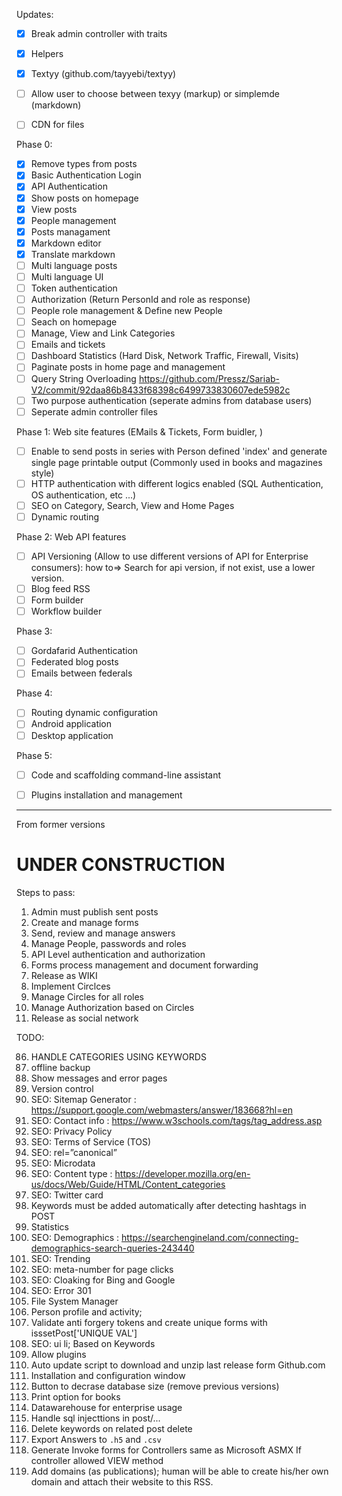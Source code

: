 Updates:

- [X] Break admin controller with traits
- [X] Helpers
- [X] Textyy (github.com/tayyebi/textyy)
- [ ] Allow user to choose between texyy (markup) or simplemde (markdown)
- [ ] CDN for files


Phase 0:

- [X] Remove types from posts
- [X] Basic Authentication Login
- [X] API Authentication
- [X] Show posts on homepage
- [X] View posts
- [X] People management
- [X] Posts managament
- [X] Markdown editor
- [X] Translate markdown
- [ ] Multi language posts
- [ ] Multi language UI
- [ ] Token authentication
- [ ] Authorization (Return PersonId and role as response)
- [ ] People role management & Define new People
- [ ] Seach on homepage
- [ ] Manage, View and Link Categories
- [ ] Emails and tickets
- [ ] Dashboard Statistics (Hard Disk, Network Traffic, Firewall, Visits)
- [ ] Paginate posts in home page and management
- [ ] Query String Overloading https://github.com/Pressz/Sariab-V2/commit/92daa86b8433f68398c6499733830607ede5982c
- [ ] Two purpose authentication (seperate admins from database users)
- [ ] Seperate admin controller files

Phase 1: Web site features (EMails & Tickets, Form buidler, )

- [ ] Enable to send posts in series with Person defined 'index' and generate single page printable output (Commonly used in books and magazines style)
- [ ] HTTP authentication with different logics enabled (SQL Authentication, OS authentication, etc ...)
- [ ] SEO on Category, Search, View and Home Pages
- [ ] Dynamic routing

Phase 2: Web API features

- [ ] API Versioning (Allow to use different versions of API for Enterprise consumers): how to=> Search for api version, if not exist, use a lower version.
- [ ] Blog feed RSS
- [ ] Form builder
- [ ] Workflow builder

Phase 3:

- [ ] Gordafarid Authentication
- [ ] Federated blog posts
- [ ] Emails between federals

Phase 4:

- [ ] Routing dynamic configuration
- [ ] Android application
- [ ] Desktop application

Phase 5:

- [ ] Code and scaffolding command-line assistant
- [ ] Plugins installation and management


---

From former versions


# UNDER CONSTRUCTION

Steps to pass:

1. Admin must publish sent posts
2. Create and manage forms
3. Send, review and manage answers
4. Manage People, passwords and roles
5. API Level authentication and authorization
6. Forms process management and document forwarding
7. Release as WIKI
8. Implement Circlces
9. Manage Circles for all roles
10. Manage Authorization based on Circles
11. Release as social network

TODO:

86. HANDLE CATEGORIES USING KEYWORDS
11. offline backup
12. Show messages and error pages
13. Version control
16. SEO: Sitemap Generator : https://support.google.com/webmasters/answer/183668?hl=en
17. SEO: Contact info : https://www.w3schools.com/tags/tag_address.asp
18. SEO: Privacy Policy
19. SEO: Terms of Service (TOS)
21. SEO: rel=”canonical”
22. SEO: Microdata
23. SEO: Content type : https://developer.mozilla.org/en-us/docs/Web/Guide/HTML/Content_categories
29. SEO: Twitter card
34. Keywords must be added automatically after detecting hashtags in POST
37. Statistics
39. SEO: Demographics : https://searchengineland.com/connecting-demographics-search-queries-243440
40. SEO: Trending
41. SEO: meta-number for page clicks
42. SEO: Cloaking for Bing and Google
43. SEO: Error 301
50. File System Manager
56. Person profile and activity;
62. Validate anti forgery tokens and create unique forms with isssetPost['UNIQUE VAL']
71. SEO: ui li; Based on Keywords
74. Allow plugins
79. Auto update script to download and unzip last release form Github.com
80. Installation and configuration window
91. Button to decrase database size (remove previous versions)
92. Print option for books
93. Datawarehouse for enterprise usage
95. Handle sql injecttions in post/...
96. Delete keywords on related post delete
97. Export Answers to `.h5` and `.csv`
98. Generate Invoke forms for Controllers same as Microsoft ASMX
    If controller allowed VIEW method
99. Add domains (as publications); human will be able to create his/her own domain and attach their website to this RSS.

